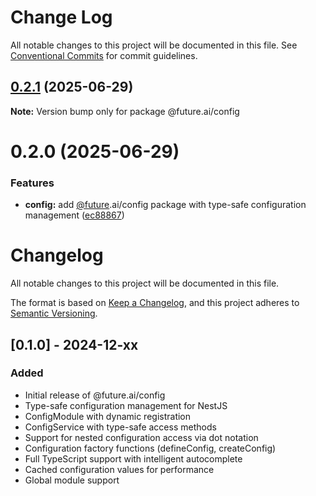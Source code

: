 # Change Log

All notable changes to this project will be documented in this file.
See [Conventional Commits](https://conventionalcommits.org) for commit guidelines.

## [0.2.1](https://github.com/future-ai/nestjs-libs/compare/@future.ai/config@0.2.0...@future.ai/config@0.2.1) (2025-06-29)

**Note:** Version bump only for package @future.ai/config

# 0.2.0 (2025-06-29)

### Features

- **config:** add [@future](https://github.com/future).ai/config package with type-safe configuration management ([ec88867](https://github.com/future-ai/nestjs-libs/commit/ec888677c95b00bafcf64fa28cd8af364223b5db))

# Changelog

All notable changes to this project will be documented in this file.

The format is based on [Keep a Changelog](https://keepachangelog.com/en/1.0.0/),
and this project adheres to [Semantic Versioning](https://semver.org/spec/v2.0.0.html).

## [0.1.0] - 2024-12-xx

### Added

- Initial release of @future.ai/config
- Type-safe configuration management for NestJS
- ConfigModule with dynamic registration
- ConfigService with type-safe access methods
- Support for nested configuration access via dot notation
- Configuration factory functions (defineConfig, createConfig)
- Full TypeScript support with intelligent autocomplete
- Cached configuration values for performance
- Global module support
